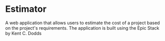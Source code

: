 # Estimator
A web application that allows users to estimate the cost of a project based on the project's requirements. The application is built using the Epic Stack by Kent C. Dodds
